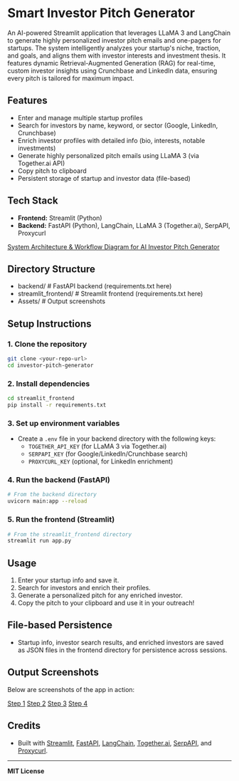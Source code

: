 # Smart Investor Pitch Generator

An AI-powered Streamlit application that leverages LLaMA 3 and LangChain to generate highly personalized investor pitch emails and one-pagers for startups. The system intelligently analyzes your startup's niche, traction, and goals, and aligns them with investor interests and investment thesis. It features dynamic Retrieval-Augmented Generation (RAG) for real-time, custom investor insights using Crunchbase and LinkedIn data, ensuring every pitch is tailored for maximum impact.

## Features
- Enter and manage multiple startup profiles
- Search for investors by name, keyword, or sector (Google, LinkedIn, Crunchbase)
- Enrich investor profiles with detailed info (bio, interests, notable investments)
- Generate highly personalized pitch emails using LLaMA 3 (via Together.ai API)
- Copy pitch to clipboard
- Persistent storage of startup and investor data (file-based)

## Tech Stack
- **Frontend:** Streamlit (Python)
- **Backend:** FastAPI (Python), LangChain, LLaMA 3 (Together.ai), SerpAPI, Proxycurl

[System Architecture & Workflow Diagram for AI Investor Pitch Generator](Assets/5.png)


## Directory Structure

- backend/                # FastAPI backend (requirements.txt here)
- streamlit_frontend/     # Streamlit frontend (requirements.txt here)
- Assets/                 # Output screenshots

## Setup Instructions

### 1. Clone the repository
```bash
git clone <your-repo-url>
cd investor-pitch-generator
```

### 2. Install dependencies
```bash
cd streamlit_frontend
pip install -r requirements.txt
```

### 3. Set up environment variables
- Create a `.env` file in your backend directory with the following keys:
  - `TOGETHER_API_KEY` (for LLaMA 3 via Together.ai)
  - `SERPAPI_KEY` (for Google/LinkedIn/Crunchbase search)
  - `PROXYCURL_KEY` (optional, for LinkedIn enrichment)

### 4. Run the backend (FastAPI)
```bash
# From the backend directory
uvicorn main:app --reload
```

### 5. Run the frontend (Streamlit)
```bash
# From the streamlit_frontend directory
streamlit run app.py
```

## Usage
1. Enter your startup info and save it.
2. Search for investors and enrich their profiles.
3. Generate a personalized pitch for any enriched investor.
4. Copy the pitch to your clipboard and use it in your outreach!

## File-based Persistence
- Startup info, investor search results, and enriched investors are saved as JSON files in the frontend directory for persistence across sessions.

## Output Screenshots

Below are screenshots of the app in action:

[Step 1](Assets/1.png)
[Step 2](Assets/2.png)
[Step 3](Assets/3.png)
[Step 4](Assets/4.png)

## Credits
- Built with [Streamlit](https://streamlit.io/), [FastAPI](https://fastapi.tiangolo.com/), [LangChain](https://www.langchain.com/), [Together.ai](https://www.together.ai/), [SerpAPI](https://serpapi.com/), and [Proxycurl](https://nubela.co/proxycurl).

---

**MIT License** 